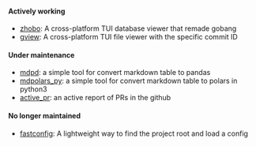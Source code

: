 #### Actively working
- [zhobo](https://github.com/kyoto7250/zhobo): A cross-platform TUI database viewer that remade gobang
- [gview](https://github.com/kyoto7250/gview): A cross-platform TUI file viewer with the specific commit ID

#### Under maintenance
- [mdpd](https://github.com/kyoto7250/mdpd): a simple tool for convert markdown table to pandas
- [mdpolars_py](https://github.com/kyoto7250/mdpd): a simple tool for convert markdown table to polars in python3
- [active_pr](https://github.com/kyoto7250/active_pr): an active report of PRs in the github

#### No longer maintained
- [fastconfig](https://github.com/kyoto7250/fastconfig): A lightweight way to find the project root and load a config


